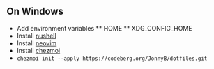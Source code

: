 ## On Windows

* Add environment variables
** HOME
** XDG_CONFIG_HOME
* Install [nushell](https://www.nushell.sh)
* Install [neovim](https://github.com/neovim/neovim/releases)
* Install [chezmoi](https://chezmoi.io)
* `chezmoi init --apply https://codeberg.org/JonnyB/dotfiles.git`

